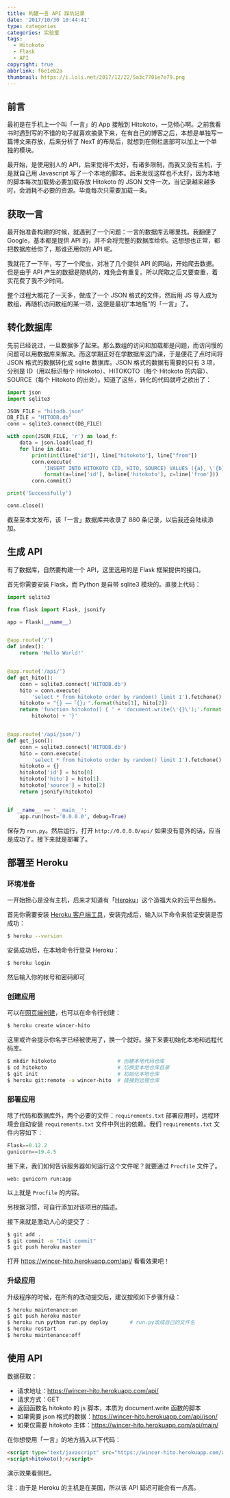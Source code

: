 ```yaml
---
title: 构建一言 API 踩坑记录
date: '2017/10/30 10:44:41'
type: categories
categories: 实验室
tags:
  - Hitokoto
  - Flask
  - API
copyright: true
abbrlink: f6e1eb2a
thumbnail: https://i.loli.net/2017/12/22/5a3c7701e7e79.png
---
```


## 前言

最初是在手机上一个叫「一言」的 App 接触到 Hitokoto，一见倾心啊。之前我看书时遇到写的不错的句子就喜欢摘录下来，在有自己的博客之后，本想是单独写一篇博文来存放，后来分析了 NexT 的布局后，就想到在侧栏底部可以加上一个单独的模块。

最开始，是使用别人的 API，后来觉得不太好，有诸多限制，而我又没有主机，于是就自己用 Javascript 写了一个本地的脚本。后来发现这样也不太好，因为本地的脚本每次加载势必要加载存放 Hitokoto 的 JSON 文件一次，当记录越来越多时，会消耗不必要的资源。毕竟每次只需要加载一条。
<!--  more -->

## 获取一言

最开始准备构建的时候，就遇到了一个问题：一言的数据库去哪里找。我翻便了 Google，基本都是提供 API 的，并不会将完整的数据库给你。这想想也正常，都把数据库给你了，那谁还用你的 API 呢。

我就花了一下午，写了一个爬虫，对准了几个提供 API 的网站，开始爬去数据。但是由于 API 产生的数据是随机的，难免会有重复。所以爬取之后又要查重，着实花费了我不少时间。

整个过程大概花了一天多，做成了一个 JSON 格式的文件，然后用 JS 导入成为数组，再随机访问数组的某一项，这便是最初“本地版”的「一言」了。

## 转化数据库

先前已经说过，一旦数据多了起来。那么数组的访问和加载都是问题，而访问慢的问题可以用数据库来解决。而这学期正好在学数据库这门课，于是便花了点时间将 JSON 格式的数据转化成 sqlite 数据库。JSON 格式的数据有需要的只有 3 项，分别是 ID（用以标识每个 Hitokoto）、HITOKOTO（每个 Hitokoto 的内容）、SOURCE（每个 Hitokoto 的出处）。知道了这些，转化的代码就呼之欲出了：

```python
import json
import sqlite3

JSON_FILE = "hitodb.json"
DB_FILE = "HITODB.db"
conn = sqlite3.connect(DB_FILE)

with open(JSON_FILE, 'r') as load_f:
    data = json.load(load_f)
    for line in data:
        print(int(line["id"]), line["hitokoto"], line["from"])
        conn.execute(
            'INSERT INTO HITOKOTO (ID, HITO, SOURCE) VALUES ({a}, \'{b}\', \'{c}\')'.
            format(a=line['id'], b=line['hitokoto'], c=line['from']))
        conn.commit()

print('Successfully')

conn.close()
```

截至至本文发布，该「一言」数据库共收录了 880 条记录，以后我还会陆续添加。

## 生成 API

有了数据库，自然要构建一个 API，这里选用的是 Flask 框架提供的接口。

首先你需要安装 Flask，而 Python 是自带 sqlite3 模块的。直接上代码：

```python
import sqlite3

from flask import Flask, jsonify

app = Flask(__name__)


@app.route('/')
def index():
    return 'Hello World!'


@app.route('/api/')
def get_hito():
    conn = sqlite3.connect('HITODB.db')
    hito = conn.execute(
        'select * from hitokoto order by random() limit 1').fetchone()
    hitokoto = "{} ——「{}」".format(hito[1], hito[2])
    return 'function hitokoto() { ' + 'document.write(\'{}\');'.format(
        hitokoto) + '}'


@app.route('/api/json/')
def get_json():
    conn = sqlite3.connect('HITODB.db')
    hito = conn.execute(
        'select * from hitokoto order by random() limit 1').fetchone()
    hitokoto = {}
    hitokoto['id'] = hito[0]
    hitokoto['hito'] = hito[1]
    hitokoto['source'] = hito[2]
    return jsonify(hitokoto)


if __name__ == '__main__':
    app.run(host='0.0.0.0', debug=True)
```

保存为 `run.py`。然后运行，打开 `http://0.0.0.0/api/` 如果没有意外的话，应当是成功了。接下来就是部署了。

## 部署至 Heroku

### 环境准备

一开始担心是没有主机，后来才知道有「[Heroku](https://dashboard.heroku.com/)」这个造福大众的云平台服务。

首先你需要安装 [Heroku 客户端工具](https://toolbelt.heroku.com/)，安装完成后，输入以下命令来验证安装是否成功：

```bash
$ heroku --version
```

安装成功后，在本地命令行登录 Heroku：

```bash
$ heroku login
```

然后输入你的帐号和密码即可

### 创建应用

可以在[网页端创建](https://dashboard.heroku.com/apps)，也可以在命令行创建：

```bash
$ heroku create wincer-hito
```

这里或许会提示你名字已经被使用了，换一个就好。接下来要初始化本地和远程代码库。

```bash
$ mkdir hitokoto					# 创建本地代码仓库
$ cd hitokoto						# 切换至本地仓库目录
$ git init							# 初始化本地仓库
$ heroku git:remote -a wincer-hito	# 链接到远程仓库
```

### 部署应用

除了代码和数据库外，两个必要的文件：`requirements.txt` 部署应用时，远程环境会自动安装 `requirements.txt` 文件中列出的依赖。我们 `requirements.txt` 文件内容如下：

```python
Flask==0.12.2
gunicorn==19.4.5
```

接下来，我们如何告诉服务器如何运行这个文件呢？就要通过 `Procfile` 文件了。

```
web: gunicorn run:app
```

以上就是 `Procfile` 的内容。

另根据习惯，可自行添加对该项目的描述。

接下来就是激动人心的提交了：

```bash
$ git add .
$ git commit -m "Init commit"
$ git push heroku master
```

打开 https://wincer-hito.herokuapp.com/api/ 看看效果吧！

### 升级应用

升级程序的时候，在所有的改动提交后，建议按照如下步骤升级：

```bash
$ heroku maintenance:on
$ git push heroku master
$ heroku run python run.py deploy		# run.py改成自己的文件名
$ heroku restart
$ heroku maintenance:off
```

## 使用 API

数据获取：


- 请求地址：https://wincer-hito.herokuapp.com/api/
- 请求方式：GET
- 返回函数名 hitokoto 的 js 脚本，本质为 document.write 函数的脚本
- 如果需要 json 格式的数据：https://wincer-hito.herokuapp.com/api/json/
- 如果仅需要 hitokoto 主体：https://wincer-hito.herokuapp.com/api/main/


在你想使用「一言」的地方插入以下代码：

```html
<script type="text/javascript" src="https://wincer-hito.herokuapp.com/api/"></script>
<script>hitokoto();</script>
```
演示效果看侧栏。

注：由于是 Heroku 的主机是在美国，所以该 API 延迟可能会有一点高。
